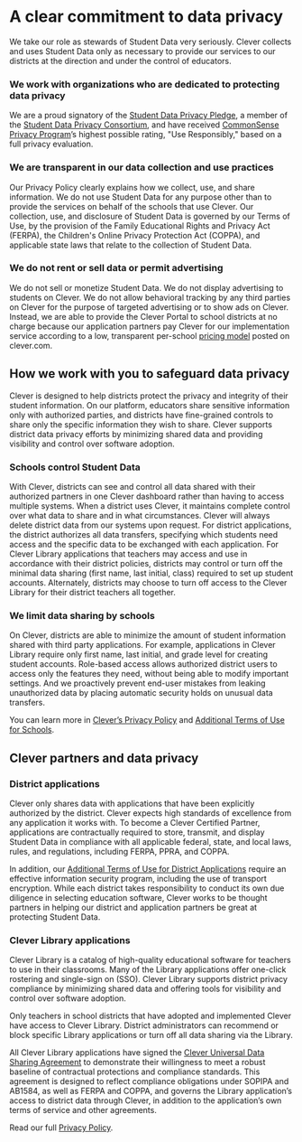 # A clear commitment to data privacy

We take our role as stewards of Student Data very seriously. Clever collects and uses Student Data only as necessary to provide our services to our districts at the direction and under the control of educators.

### We work with organizations who are dedicated to protecting data privacy
We are a proud signatory of the [Student Data Privacy Pledge](https://studentprivacypledge.org/), a member of the [Student Data Privacy Consortium](https://privacy.a4l.org/), and have received [CommonSense Privacy Program](https://privacy.commonsense.org/search/clever)’s highest possible rating, "Use Responsibly," based on a full privacy evaluation.

### We are transparent in our data collection and use practices
Our Privacy Policy clearly explains how we collect, use, and share information. We do not use Student Data for any purpose other than to provide the services on behalf of the schools that use Clever. Our collection, use, and disclosure of Student Data is governed by our Terms of Use, by the provision of the Family Educational Rights and Privacy Act (FERPA), the Children's Online Privacy Protection Act (COPPA), and applicable state laws that relate to the collection of Student Data.

### We do not rent or sell data or permit advertising
We do not sell or monetize Student Data. We do not display advertising to students on Clever. We do not allow behavioral tracking by any third parties on Clever for the purpose of targeted advertising or to show ads on Clever. Instead, we are able to provide the Clever Portal to school districts at no charge because our application partners pay Clever for our implementation service according to a low, transparent per-school [pricing model](https://clever.com/pricing) posted on clever.com.

## How we work with you to safeguard data privacy

Clever is designed to help districts protect the privacy and integrity of their student information.
On our platform, educators share sensitive information only with authorized parties, and districts have fine-grained controls to share only the specific information they wish to share. Clever supports district data privacy efforts by minimizing shared data and providing visibility and control over software adoption.

### Schools control Student Data
With Clever, districts can see and control all data shared with their authorized partners in one Clever dashboard rather than having to access multiple systems. When a district uses Clever, it maintains complete control over what data to share and in what circumstances. Clever will always delete district data from our systems upon request.
For district applications, the district authorizes all data transfers, specifying which students need access and the specific data to be exchanged with each application. For Clever Library applications that teachers may access and use in accordance with their district policies, districts may control or turn off the minimal data sharing (first name, last initial, class) required to set up student accounts. Alternately, districts may choose to turn off access to the Clever Library for their district teachers all together.

### We limit data sharing by schools
On Clever, districts are able to minimize the amount of student information shared with third party applications. For example, applications in Clever Library require only first name, last initial, and grade level for creating student accounts. Role-based access allows authorized district users to access only the features they need, without being able to modify important settings. And we proactively prevent end-user mistakes from leaking unauthorized data by placing automatic security holds on unusual data transfers.

You can learn more in [Clever’s Privacy Policy](privacy-policy.md) and [Additional Terms of Use for Schools](terms-of-use-for-schools.md).

## Clever partners and data privacy
### District applications
Clever only shares data with applications that have been explicitly authorized by the district. Clever expects high standards of excellence from any application it works with. To become a Clever Certified Partner, applications are contractually required to store, transmit, and display Student Data in compliance with all applicable federal, state, and local laws, rules, and regulations, including FERPA, PPRA, and COPPA.

In addition, our [Additional Terms of Use for District Applications](terms-of-use-for-developers.md) require an effective information security program, including the use of transport encryption. While each district takes responsibility to conduct its own due diligence in selecting education software, Clever works to be thought partners in helping our district and application partners be great at protecting Student Data.

### Clever Library applications
Clever Library is a catalog of high-quality educational software for teachers to use in their classrooms. Many of the Library applications offer one-click rostering and single-sign on (SSO). Clever Library supports district privacy compliance by minimizing shared data and offering tools for visibility and control over software adoption.

Only teachers in school districts that have adopted and implemented Clever have access to Clever Library. District administrators can recommend or block specific Library applications or turn off all data sharing via the Library.

All Clever Library applications have signed the [Clever Universal Data Sharing Agreement](universal-data-sharing-agreement.md) to demonstrate their willingness to meet a robust baseline of contractual protections and compliance standards. This agreement is designed to reflect compliance obligations under SOPIPA and AB1584, as well as FERPA and COPPA, and governs the Library application’s access to district data through Clever, in addition to the application’s own terms of service and other agreements.

Read our full [Privacy Policy](privacy-policy.md).
